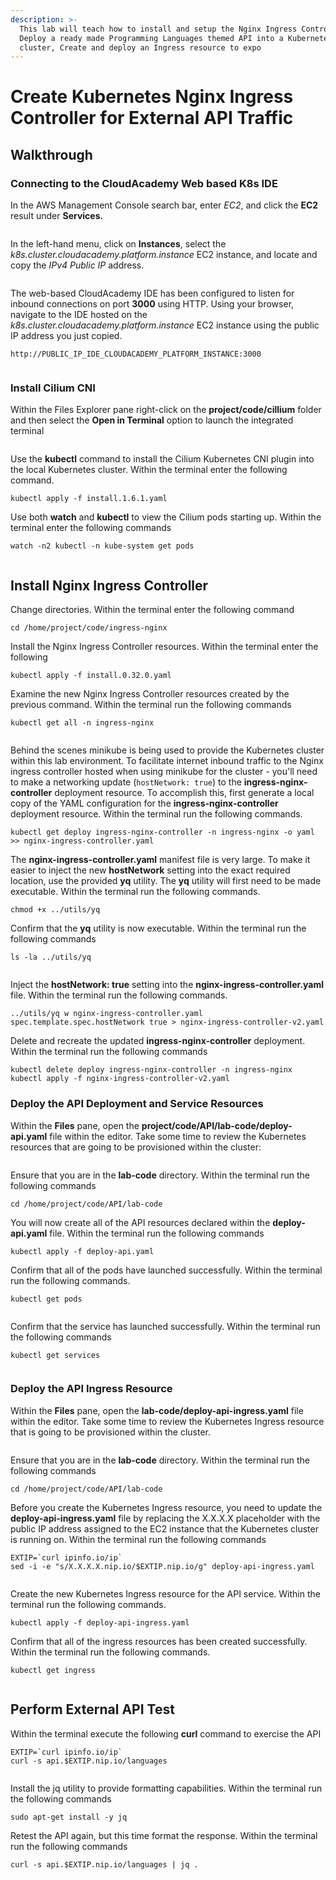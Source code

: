 ```yaml
---
description: >-
  This lab will teach how to install and setup the Nginx Ingress Controller,
  Deploy a ready made Programming Languages themed API into a Kubernetes
  cluster, Create and deploy an Ingress resource to expo
---
```


# Create Kubernetes Nginx Ingress Controller for External API Traffic

## Walkthrough

### Connecting to the CloudAcademy Web based K8s IDE <a href="#lab-page-title" id="lab-page-title"></a>

In the AWS Management Console search bar, enter _EC2_, and click the **EC2** result under **Services.**

<figure><img src="../../../.gitbook/assets/image (4) (2) (1).png" alt=""><figcaption></figcaption></figure>

In the left-hand menu, click on **Instances**, select the _k8s.cluster.cloudacademy.platform.instance_ EC2 instance, and locate and copy the _IPv4 Public IP_ address.&#x20;

<figure><img src="../../../.gitbook/assets/image (1) (1) (3) (1).png" alt=""><figcaption></figcaption></figure>

The web-based CloudAcademy IDE has been configured to listen for inbound connections on port **3000** using HTTP. Using your browser, navigate to the IDE hosted on the _k8s.cluster.cloudacademy.platform.instance_ EC2 instance using the public IP address you just copied.

```
http://PUBLIC_IP_IDE_CLOUDACADEMY_PLATFORM_INSTANCE:3000
```

<figure><img src="../../../.gitbook/assets/image (9) (1).png" alt=""><figcaption></figcaption></figure>

### Install Cilium CNI <a href="#lab-page-title" id="lab-page-title"></a>

Within the Files Explorer pane right-click on the **project/code/cillium** folder and then select the **Open in Terminal** option to launch the integrated terminal

<figure><img src="../../../.gitbook/assets/image (12) (3).png" alt=""><figcaption></figcaption></figure>

Use the **kubectl** command to install the Cilium Kubernetes CNI plugin into the local Kubernetes cluster. Within the terminal enter the following command.

```
kubectl apply -f install.1.6.1.yaml
```

Use both **watch** and **kubectl** to view the Cilium pods starting up. Within the terminal enter the following commands

```
watch -n2 kubectl -n kube-system get pods
```

<figure><img src="../../../.gitbook/assets/image (3) (4) (1).png" alt=""><figcaption></figcaption></figure>

## Install Nginx Ingress Controller <a href="#lab-page-title" id="lab-page-title"></a>

Change directories. Within the terminal enter the following command

```
cd /home/project/code/ingress-nginx 
```

Install the Nginx Ingress Controller resources. Within the terminal enter the following

```
kubectl apply -f install.0.32.0.yaml
```

Examine the new Nginx Ingress Controller resources created by the previous command. Within the terminal run the following commands

```
kubectl get all -n ingress-nginx
```

<figure><img src="../../../.gitbook/assets/image (17) (2).png" alt=""><figcaption></figcaption></figure>

Behind the scenes minikube is being used to provide the Kubernetes cluster within this lab environment. To facilitate internet inbound traffic to the Nginx ingress controller hosted when using minikube for the cluster - you'll need to make a networking update (`hostNetwork: true`) to the **ingress-nginx-controller** deployment resource. To accomplish this, first generate a local copy of the YAML configuration for the **ingress-nginx-controller** deployment resource. Within the terminal run the following commands.

```
kubectl get deploy ingress-nginx-controller -n ingress-nginx -o yaml >> nginx-ingress-controller.yaml
```

The **nginx-ingress-controller.yaml** manifest file is very large. To make it easier to inject the new **hostNetwork** setting into the exact required location, use the provided **yq** utility. The **yq** utility will first need to be made executable. Within the terminal run the following commands.

```
chmod +x ../utils/yq
```

Confirm that the **yq** utility is now executable. Within the terminal run the following commands

```
ls -la ../utils/yq
```

<figure><img src="../../../.gitbook/assets/image (11) (1).png" alt=""><figcaption></figcaption></figure>

Inject the **hostNetwork: true** setting into the **nginx-ingress-controller.yaml** file. Within the terminal run the following commands.

```
../utils/yq w nginx-ingress-controller.yaml spec.template.spec.hostNetwork true > nginx-ingress-controller-v2.yaml
```

Delete and recreate the updated **ingress-nginx-controller** deployment. Within the terminal run the following commands

```
kubectl delete deploy ingress-nginx-controller -n ingress-nginx
kubectl apply -f nginx-ingress-controller-v2.yaml
```

### Deploy the API Deployment and Service Resources <a href="#lab-page-title" id="lab-page-title"></a>

Within the **Files** pane, open the **project/code/API/lab-code/deploy-api.yaml** file within the editor. Take some time to review the Kubernetes resources that are going to be provisioned within the cluster:

<figure><img src="../../../.gitbook/assets/image (3) (1).png" alt=""><figcaption></figcaption></figure>

Ensure that you are in the **lab-code** directory. Within the terminal run the following commands

```
cd /home/project/code/API/lab-code
```

You will now create all of the API resources declared within the **deploy-api.yaml** file. Within the terminal run the following commands

```
kubectl apply -f deploy-api.yaml
```

Confirm that all of the pods have launched successfully. Within the terminal run the following commands.

```
kubectl get pods
```

<figure><img src="../../../.gitbook/assets/image (4) (1).png" alt=""><figcaption></figcaption></figure>

Confirm that the service has launched successfully. Within the terminal run the following commands

```
kubectl get services
```

<figure><img src="../../../.gitbook/assets/image (22).png" alt=""><figcaption></figcaption></figure>

### Deploy the API Ingress Resource <a href="#lab-page-title" id="lab-page-title"></a>

Within the **Files** pane, open the **lab-code/deploy-api-ingress.yaml** file within the editor. Take some time to review the Kubernetes Ingress resource that is going to be provisioned within the cluster.

<figure><img src="../../../.gitbook/assets/image (3) (3).png" alt=""><figcaption></figcaption></figure>

Ensure that you are in the **lab-code** directory. Within the terminal run the following commands

```
cd /home/project/code/API/lab-code
```

Before you create the Kubernetes Ingress resource, you need to update the **deploy-api-ingress.yaml** file by replacing the X.X.X.X placeholder with the public IP address assigned to the EC2 instance that the Kubernetes cluster is running on. Within the terminal run the following commands

```
EXTIP=`curl ipinfo.io/ip`
sed -i -e "s/X.X.X.X.nip.io/$EXTIP.nip.io/g" deploy-api-ingress.yaml
```

<figure><img src="../../../.gitbook/assets/image (1) (1) (3).png" alt=""><figcaption></figcaption></figure>

Create the new Kubernetes Ingress resource for the API service. Within the terminal run the following commands.

```
kubectl apply -f deploy-api-ingress.yaml
```

Confirm that all of the ingress resources has been created successfully. Within the terminal run the following commands.

```
kubectl get ingress
```

<figure><img src="../../../.gitbook/assets/image (30).png" alt=""><figcaption></figcaption></figure>

## Perform External API Test <a href="#lab-page-title" id="lab-page-title"></a>

Within the terminal execute the following **curl** command to exercise the API

```
EXTIP=`curl ipinfo.io/ip`
curl -s api.$EXTIP.nip.io/languages  
```

<figure><img src="../../../.gitbook/assets/image (29).png" alt=""><figcaption></figcaption></figure>

Install the jq utility to provide formatting capabilities. Within the terminal run the following commands

```
sudo apt-get install -y jq
```

Retest the API again, but this time format the response. Within the terminal run the following commands

```
curl -s api.$EXTIP.nip.io/languages | jq .
```

<figure><img src="../../../.gitbook/assets/image (5) (1).png" alt=""><figcaption></figcaption></figure>
